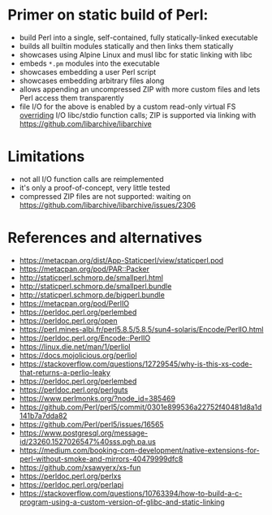 # Primer on static build of Perl:
- build Perl into a single, self-contained, fully statically-linked executable
- builds all builtin modules statically and then links them statically
- showcases using Alpine Linux and musl libc for static linking with libc
- embeds `*.pm` modules into the executable
- showcases embedding a user Perl script
- showcases embedding arbitrary files along
- allows appending an uncompressed ZIP with more custom files and lets Perl access them transparently
- file I/O for the above is enabled by a custom read-only virtual FS [overriding](https://github.com/Perl/perl5/issues/22571) I/O libc/stdio function calls; ZIP is supported via linking with https://github.com/libarchive/libarchive

# Limitations
- not all I/O function calls are reimplemented
- it's only a proof-of-concept, very little tested
- compressed ZIP files are not supported: waiting on https://github.com/libarchive/libarchive/issues/2306

# References and alternatives
- https://metacpan.org/dist/App-Staticperl/view/staticperl.pod
- https://metacpan.org/pod/PAR::Packer
- http://staticperl.schmorp.de/smallperl.html
- http://staticperl.schmorp.de/smallperl.bundle
- http://staticperl.schmorp.de/bigperl.bundle
- https://metacpan.org/pod/PerlIO
- https://perldoc.perl.org/perlembed
- https://perldoc.perl.org/open
- https://perl.mines-albi.fr/perl5.8.5/5.8.5/sun4-solaris/Encode/PerlIO.html
- https://perldoc.perl.org/Encode::PerlIO
- https://linux.die.net/man/1/perliol
- https://docs.mojolicious.org/perliol
- https://stackoverflow.com/questions/12729545/why-is-this-xs-code-that-returns-a-perlio-leaky
- https://perldoc.perl.org/perlembed
- https://perldoc.perl.org/perlguts
- https://www.perlmonks.org/?node_id=385469
- https://github.com/Perl/perl5/commit/0301e899536a22752f40481d8a1d141b7a7dda82
- https://github.com/Perl/perl5/issues/16565
- https://www.postgresql.org/message-id/23260.1527026547%40sss.pgh.pa.us
- https://medium.com/booking-com-development/native-extensions-for-perl-without-smoke-and-mirrors-40479999dfc8
- https://github.com/xsawyerx/xs-fun
- https://perldoc.perl.org/perlxs
- https://perldoc.perl.org/perlapi
- https://stackoverflow.com/questions/10763394/how-to-build-a-c-program-using-a-custom-version-of-glibc-and-static-linking
